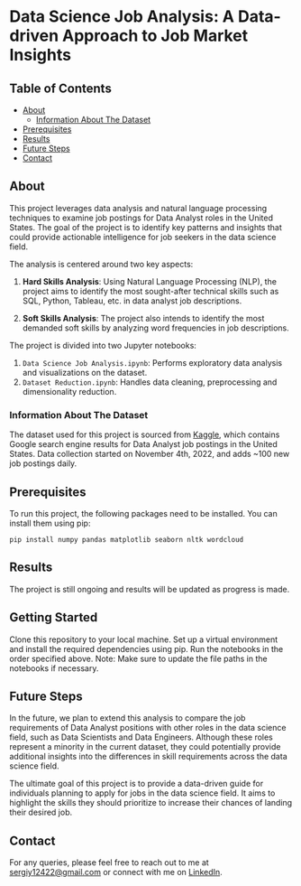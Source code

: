 # Data Science Job Analysis: A Data-driven Approach to Job Market Insights

## Table of Contents
- [About](#about)
    - [Information About The Dataset](#information-about-the-dataset)
- [Prerequisites](#prerequisites)
- [Results](#results)
- [Future Steps](#future-steps)
- [Contact](#contact)

## About
This project leverages data analysis and natural language processing techniques to examine job postings for Data Analyst roles in the United States. The goal of the project is to identify key patterns and insights that could provide actionable intelligence for job seekers in the data science field. 

The analysis is centered around two key aspects:

1. **Hard Skills Analysis**: Using Natural Language Processing (NLP), the project aims to identify the most sought-after technical skills such as SQL, Python, Tableau, etc. in data analyst job descriptions.

2. **Soft Skills Analysis**: The project also intends to identify the most demanded soft skills by analyzing word frequencies in job descriptions. 

The project is divided into two Jupyter notebooks:

1. `Data Science Job Analysis.ipynb`: Performs exploratory data analysis and visualizations on the dataset.
2. `Dataset Reduction.ipynb`: Handles data cleaning, preprocessing and dimensionality reduction.

### Information About The Dataset
The dataset used for this project is sourced from [Kaggle](https://www.kaggle.com/datasets/lukebarousse/data-analyst-job-postings-google-search), which contains Google search engine results for Data Analyst job postings in the United States. Data collection started on November 4th, 2022, and adds ~100 new job postings daily.

## Prerequisites
To run this project, the following packages need to be installed. You can install them using pip:
```
pip install numpy pandas matplotlib seaborn nltk wordcloud
```
## Results
The project is still ongoing and results will be updated as progress is made.

## Getting Started
Clone this repository to your local machine.
Set up a virtual environment and install the required dependencies using pip.
Run the notebooks in the order specified above. Note: Make sure to update the file paths in the notebooks if necessary.

## Future Steps
In the future, we plan to extend this analysis to compare the job requirements of Data Analyst positions with other roles in the data science field, such as Data Scientists and Data Engineers. Although these roles represent a minority in the current dataset, they could potentially provide additional insights into the differences in skill requirements across the data science field.

The ultimate goal of this project is to provide a data-driven guide for individuals planning to apply for jobs in the data science field. It aims to highlight the skills they should prioritize to increase their chances of landing their desired job.

## Contact
For any queries, please feel free to reach out to me at sergiy12422@gmail.com or connect with me on [LinkedIn](https://www.linkedin.com/in/sergiy-chepiga/).
